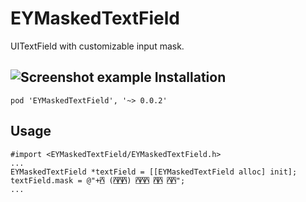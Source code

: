 # EYMaskedTextField
UITextField with customizable input mask. 

![Screenshot example](https://raw.githubusercontent.com/seaburg/EYMaskedTextField/master/Screenshots/Screenshot.png)
Installation
------------
```
pod 'EYMaskedTextField', '~> 0.0.2'
```
Usage
-----
    #import <EYMaskedTextField/EYMaskedTextField.h>
    ...
    EYMaskedTextField *textField = [[EYMaskedTextField alloc] init];
    textField.mask = @"+⍓ (⍓⍓⍓) ⍓⍓⍓ ⍓⍓ ⍓⍓";
    ...
